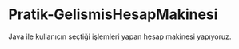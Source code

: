 # Pratik-GelismisHesapMakinesi
Java ile kullanıcın seçtiği işlemleri yapan hesap makinesi yapıyoruz.

